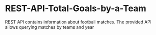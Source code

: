 # REST-API-Total-Goals-by-a-Team
REST API contains information about football matches. The provided API allows querying matches by teams and year
